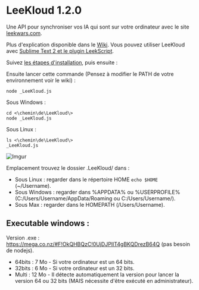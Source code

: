 LeeKloud 1.2.0
========

Une API pour synchroniser vos IA qui sont sur votre ordinateur avec le site [leekwars.com](leekwars.com).

Plus d'explication disponible dans le [Wiki](https://github.com/GuimDev/LeeKloud/wiki). Vous pouvez utiliser LeeKloud avec [Sublime Text 2 et le plugin LeekScript](https://github.com/GuimDev/LeekScript-Sublime).


Suivez [les étapes d'installation](https://github.com/GuimDev/LeeKloud/wiki/Installation-et-premier-lancement), puis ensuite :

Ensuite lancer cette commande (Pensez à modifier le PATH de votre environnement voir le wiki) :

    node _LeeKloud.js

Sous Windows :

    cd <\chemin\de\LeeKloud\>
    node _LeeKloud.js

Sous Linux :

	ls <\chemin\de\LeeKloud\>
	_LeeKloud.js

![Imgur](http://i.imgur.com/dTzS98o.png)

Emplacement trouvez le dossier .LeeKloud/ dans :

 - Sous Linux : regarder dans le répertoire HOME `echo $HOME` (~/Username).
 - Sous Windows : regarder dans %APPDATA% ou %USERPROFILE% (C:/Users/Username/AppData/Roaming ou C:/Users/Username/).
 - Sous Max : regarder dans le HOMEPATH (/Users/Username).

## Executable windows :

Version .exe : https://mega.co.nz/#F!OkQHBQzC!0UjDJPIlT4gBKQDrezB64Q (pas besoin de nodejs).

 - 64bits : 7 Mo - Si votre ordinateur est un 64 bits.
 - 32bits : 6 Mo - Si votre ordinateur est un 32 bits.
 - Multi : 12 Mo - Il détecte automatiquement la version pour lancer la version 64 ou 32 bits (MAIS nécessite d'être exécuté en administrateur).
